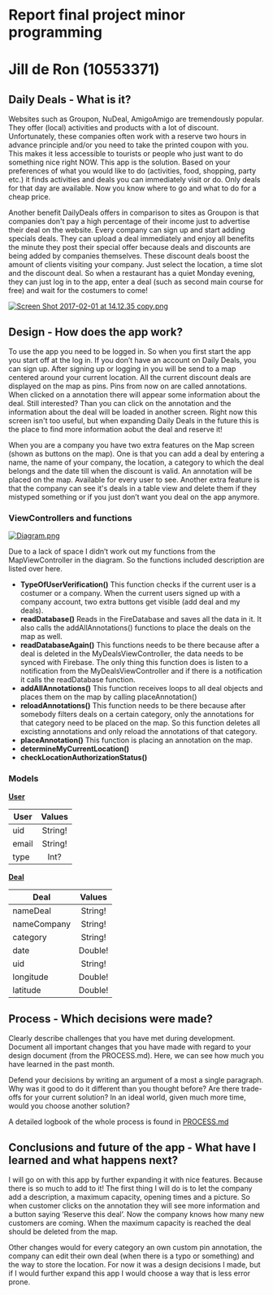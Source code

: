 # Report final project minor programming
# Jill de Ron (10553371) 

## Daily Deals - What is it? 
Websites such as Groupon, NuDeal, AmigoAmigo are tremendously popular. They offer (local) activities and products with a lot of discount. Unfortunately, these companies often work with a reserve two hours in advance principle and/or you need to take the printed coupon with you. This makes it less accessible to tourists or people who just want to do something nice right NOW. This app is the solution. Based on your preferences of what you would like to do (activities, food, shopping, party etc.) it finds activities and deals you can immediately visit or do. Only deals for that day are available. Now you know where to go and what to do for a cheap price.

Another benefit DailyDeals offers in comparison to sites as Groupon is that companies don't pay a high percentage of their income just to advertise their deal on the website. Every company can sign up and start adding specials deals. They can upload a deal immediately and enjoy all benefits the minute they post their special offer because deals and discounts are being added by companies themselves. These discount deals boost the amount of clients visiting your company. Just select the location, a time slot and the discount deal. So when a restaurant has a quiet Monday evening, they can just log in to the app, enter a deal (such as second main course for free) and wait for the costumers to come!

[![Screen Shot 2017-02-01 at 14.12.35 copy.png](https://s30.postimg.org/gf431drfl/Screen_Shot_2017_02_01_at_14_12_35_copy.png)](https://postimg.org/image/fctwiu8m5/)

## Design - How does the app work? 
To use the app you need to be logged in. So when you first start the app you start off at the log in. If you don’t have an account on Daily Deals, you can sign up. After signing up or logging in you will be send to a map centered around your current location. All the current discount deals are displayed on the map as pins. Pins from now on are called annotations. When clicked on a annotation there will appear some information about the deal. Still interested? Than you can click on the annotation and the information about the deal will be loaded in another screen. Right now this screen isn't too useful, but when expanding Daily Deals in the future this is the place to find more information aobut the deal and reserve it!

When you are a company you have two extra features on the Map screen (shown as buttons on the map). One is that you can add a deal by entering a name, the name of your company, the location, a category to which the deal belongs and the date till when the discount is valid. An annotation will be placed on the map. Available for every user to see. Another extra feature is that the company can see it's deals in a table view and delete them if they mistyped something or if you just don’t want you deal on the app anymore. 

### ViewControllers and functions
[![Diagram.png](https://s28.postimg.org/saryvoulp/Diagram.png)](https://postimg.org/image/7qn4x7euh/)

Due to a lack of space I didn’t work out my functions from the MapViewController in the diagram. So the functions included description are listed over here.
- **TypeOfUserVerification()** This function checks if the current user is a costumer or a company. When the current users signed up with a company account, two extra buttons get visible (add deal and my deals). 
- **readDatabase()** Reads in the FireDatabase and saves all the data in it. It also calls the addAllAnnotations() functions to place the deals on the map as well. 
- **readDatabaseAgain()** This functions needs to be there because after a deal is deleted in the MyDealsViewController, the data needs to be synced with Firebase. The only thing this function does is listen to a notification from the MyDealsViewController and if there is a notification it calls the readDatabase function. 
- **addAllAnnotations()** This function receives loops to all deal objects and places them on the map by calling placeAnnotation()
- **reloadAnnotations()** This function needs to be there because after somebody filters deals on a certain category, only the annotations for that category need to be placed on the map. So this function deletes all excisting annotations and only reload the annotations of that category. 
- **placeAnnotation()** This function is placing an annotation on the map.
- **determineMyCurrentLocation()** 
- **checkLocationAuthorizationStatus()**

### Models
[**User**](https://github.com/Jillderon/daily-deals/blob/master/DailyDeals/User.swift)

| User          | Values        |
| ------------- |:-------------:|
| uid           | String!       |
| email         | String!       |
| type          | Int?          |

[**Deal**](https://github.com/Jillderon/daily-deals/blob/master/DailyDeals/Deal.swift)

| Deal          | Values        |
| ------------- |:-------------:|
| nameDeal      | String!       |
| nameCompany   | String!       |
| category      | String!       |
| date          | Double!       |
| uid           | String!       |
| longitude     | Double!       |
| latitude      | Double!       |

## Process - Which decisions were made?
Clearly describe challenges that you have met during development. Document all important changes that you have made with regard to your design document (from the PROCESS.md). Here, we can see how much you have learned in the past month.

Defend your decisions by writing an argument of a most a single paragraph. Why was it good to do it different than you thought before? Are there trade-offs for your current solution? In an ideal world, given much more time, would you choose another solution?

A detailed logbook of the whole process is found in [PROCESS.md](https://github.com/Jillderon/daily-deals/blob/master/PROCESS.md)

## Conclusions and future of the app - What have I learned and what happens next? 
I will go on with this app by further expanding it with nice features. Because there is so much to add to it! The first thing I will do is to let the company add a description, a maximum capacity, opening times and a picture. So when customer clicks on the annotation they will see more information and  a button saying ‘Reserve this deal’. Now the company knows how many new customers are coming. When the maximum capacity is reached the deal should be deleted from the map. 

Other changes would for every category an own custom pin annotation, the company can edit their own deal (when there is a typo or something) and the way to store the location. For now it was a design decisions I made, but if I would further expand this app I would choose a way that is less error prone. 
